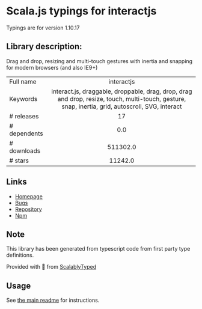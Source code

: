 
# Scala.js typings for interactjs

Typings are for version 1.10.17

## Library description:
Drag and drop, resizing and multi-touch gestures with inertia and snapping for modern browsers (and also IE9+)

|                    |                 |
| ------------------ | :-------------: |
| Full name          | interactjs |
| Keywords           | interact.js, draggable, droppable, drag, drop, drag and drop, resize, touch, multi-touch, gesture, snap, inertia, grid, autoscroll, SVG, interact |
| # releases         | 17 |
| # dependents       | 0.0 |
| # downloads        | 511302.0 |
| # stars            | 11242.0 |

## Links
- [Homepage](https://interactjs.io)
- [Bugs](https://github.com/taye/interact.js/issues)
- [Repository](https://github.com/taye/interact.js)
- [Npm](https://www.npmjs.com/package/interactjs)
    


## Note
This library has been generated from typescript code from first party type definitions.

Provided with :purple_heart: from [ScalablyTyped](https://github.com/oyvindberg/ScalablyTyped)

## Usage
See [the main readme](../../readme.md) for instructions.


